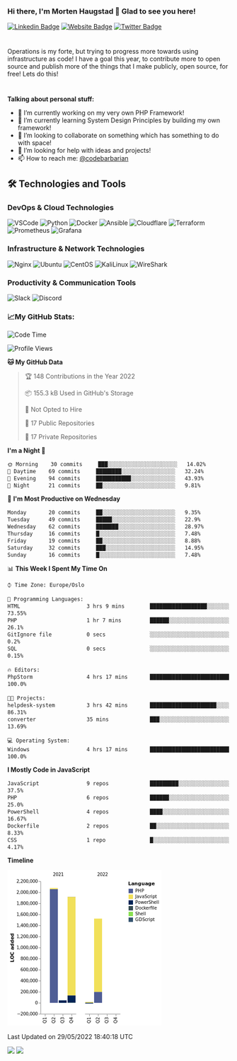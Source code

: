 ### Hi there, I'm Morten Haugstad 👋 Glad to see you here!

[![Linkedin Badge](https://img.shields.io/badge/-LinkedIn-0e76a8?style=flat-square&logo=Linkedin&logoColor=white)](https://linkedin.com/in/mortenhaugstad)
[![Website Badge](https://img.shields.io/badge/Website-3b5998?style=flat-square&logo=google-chrome&logoColor=white)](https://codebarbarian.no/)
[![Twitter Badge](https://img.shields.io/badge/-Twitter-00acee?style=flat-square&logo=Twitter&logoColor=white)](https://twitter.com/codebarbarian)
#
Operations is my forte, but trying to progress more towards using infrastructure as code! I have a goal this year, to contribute more to open source and publish more of the things that I make publicly, open source, for free! Lets do this! 
#

**Talking about personal stuff:**
- 🔭 I’m currently working on my very own PHP Framework!
- 🌱 I’m currently learning System Design Principles by building my own framework!
- 👯 I’m looking to collaborate on something which has something to do with space! 
- 🤔 I’m looking for help with ideas and projects! 
- 📫 How to reach me: [@codebarbarian](https://twitter.com/codebarbarian)


## 🛠️ Technologies and Tools
### DevOps & Cloud Technologies
<p>
  <img alt="VSCode" src="https://img.shields.io/badge/-VSCode-007ACC?style=flat&logo=visual-studio-code&logoColor=white" /> 
  <img alt="Python" src="https://img.shields.io/badge/-Python-3776AB?style=flat&logo=python&logoColor=white" /> 
  <img alt="Docker" src="https://img.shields.io/badge/-Docker-2496ED?style=flat&logo=docker&logoColor=white" />
  <img alt="Ansible" src="https://img.shields.io/badge/-Ansible-EE0000?style=flat&logo=ansible&logoColor=white" />
  <img alt="Cloudflare" src="https://img.shields.io/badge/-Cloudflare-F38020?style=flat&logo=cloudflare&logoColor=white" /> 
  <img alt="Terraform" src="https://img.shields.io/badge/-Terraform-7B42BC?style=flat&logo=terraform&logoColor=white" />
  <img alt="Prometheus" src="https://img.shields.io/badge/-Prometheus-E6522C?style=flat&logo=prometheus&logoColor=white" />
  <img alt="Grafana" src="https://img.shields.io/badge/-Grafana-F46800?style=flat&logo=grafana&logoColor=white" />
</p>

### Infrastructure & Network Technologies
<p>
  <img alt="Nginx" src="https://img.shields.io/badge/-Nginx-009639?style=flat&logo=nginx&logoColor=white" />
  <img alt="Ubuntu" src="https://img.shields.io/badge/-Ubuntu-E95420?style=flat&logo=ubuntu&logoColor=white" /> 
  <img alt="CentOS" src="https://img.shields.io/badge/-CentOS-262577?style=flat&logo=centos&logoColor=white" /> 
  <img alt="KaliLinux" src="https://img.shields.io/badge/-KaliLinux-557C94?style=flat&logo=kali-linux&logoColor=white" />
  <img alt="WireShark" src="https://img.shields.io/badge/-WireShark-1679A7?style=flat&logo=wireshark&logoColor=white" /> 
</p>

### Productivity & Communication Tools
<p>
  <img alt="Slack" src="https://img.shields.io/badge/-Slack-4A154B?style=flat&logo=slack&logoColor=white" /> 
  <img alt="Discord" src="https://img.shields.io/badge/-Discord-5865F2?style=flat&logo=discord&logoColor=white" />
</p>

### 📈My GitHub Stats:

<!--START_SECTION:waka-->
![Code Time](http://img.shields.io/badge/Code%20Time-0%20secs-blue)

![Profile Views](http://img.shields.io/badge/Profile%20Views-0-blue)

**🐱 My GitHub Data** 

> 🏆 148 Contributions in the Year 2022
 > 
> 📦 155.3 kB Used in GitHub's Storage 
 > 
> 🚫 Not Opted to Hire
 > 
> 📜 17 Public Repositories 
 > 
> 🔑 17 Private Repositories  
 > 
**I'm a Night 🦉** 

```text
🌞 Morning    30 commits     ███░░░░░░░░░░░░░░░░░░░░░░   14.02% 
🌆 Daytime    69 commits     ████████░░░░░░░░░░░░░░░░░   32.24% 
🌃 Evening    94 commits     ███████████░░░░░░░░░░░░░░   43.93% 
🌙 Night      21 commits     ██░░░░░░░░░░░░░░░░░░░░░░░   9.81%

```
📅 **I'm Most Productive on Wednesday** 

```text
Monday       20 commits     ██░░░░░░░░░░░░░░░░░░░░░░░   9.35% 
Tuesday      49 commits     █████░░░░░░░░░░░░░░░░░░░░   22.9% 
Wednesday    62 commits     ███████░░░░░░░░░░░░░░░░░░   28.97% 
Thursday     16 commits     █░░░░░░░░░░░░░░░░░░░░░░░░   7.48% 
Friday       19 commits     ██░░░░░░░░░░░░░░░░░░░░░░░   8.88% 
Saturday     32 commits     ███░░░░░░░░░░░░░░░░░░░░░░   14.95% 
Sunday       16 commits     █░░░░░░░░░░░░░░░░░░░░░░░░   7.48%

```


📊 **This Week I Spent My Time On** 

```text
⌚︎ Time Zone: Europe/Oslo

💬 Programming Languages: 
HTML                     3 hrs 9 mins        ██████████████████░░░░░░░   73.55% 
PHP                      1 hr 7 mins         ██████░░░░░░░░░░░░░░░░░░░   26.1% 
GitIgnore file           0 secs              ░░░░░░░░░░░░░░░░░░░░░░░░░   0.2% 
SQL                      0 secs              ░░░░░░░░░░░░░░░░░░░░░░░░░   0.15%

🔥 Editors: 
PhpStorm                 4 hrs 17 mins       █████████████████████████   100.0%

🐱‍💻 Projects: 
helpdesk-system          3 hrs 42 mins       █████████████████████░░░░   86.31% 
converter                35 mins             ███░░░░░░░░░░░░░░░░░░░░░░   13.69%

💻 Operating System: 
Windows                  4 hrs 17 mins       █████████████████████████   100.0%

```

**I Mostly Code in JavaScript** 

```text
JavaScript               9 repos             █████████░░░░░░░░░░░░░░░░   37.5% 
PHP                      6 repos             ██████░░░░░░░░░░░░░░░░░░░   25.0% 
PowerShell               4 repos             ████░░░░░░░░░░░░░░░░░░░░░   16.67% 
Dockerfile               2 repos             ██░░░░░░░░░░░░░░░░░░░░░░░   8.33% 
CSS                      1 repo              █░░░░░░░░░░░░░░░░░░░░░░░░   4.17%

```


**Timeline**

![Chart not found](https://raw.githubusercontent.com/CodeBarbarian/CodeBarbarian/main/charts/bar_graph.png) 


 Last Updated on 29/05/2022 18:40:18 UTC
<!--END_SECTION:waka-->

<p>
  <img height="180em" src="https://github-readme-stats.vercel.app/api?username=codebarbarian&show_icons=true&hide_border=true&&count_private=true&include_all_commits=true" />
  <img height="180em" src="https://github-readme-stats.vercel.app/api/top-langs/?username=codebarbarian&exclude_repo=KNN-Image-Classification&show_icons=true&hide_border=true&layout=compact&langs_count=8"/>
</p>
